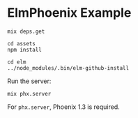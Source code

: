 # ElmPhoenix Example

```
mix deps.get

cd assets
npm install

cd elm
../node_modules/.bin/elm-github-install
```

Run the server:
```
mix phx.server
```

For `phx.server`, Phoenix 1.3 is required.
